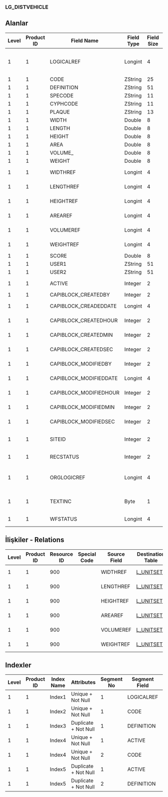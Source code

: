 ### LG_DISTVEHICLE

## Alanlar

**Level**|**Product ID**|**Field Name**|**Field Type**|**Field Size**|**Field Offset**|**Türkçe Açıklama**|**Expression**
-----|-----|-----|-----|-----|-----|-----|-----
1|1|LOGICALREF|Longint|4|0|Dağıtıcı Vasıtası Log. Ref.|Distrubutor Vehicle Logical Reference
1|1|CODE|ZString|25|4|Kod|Code
1|1|DEFINITION|ZString|51|29|Açıklama|Description
1|1|SPECODE|ZString|11|80|Özel Kod|Aux. Code
1|1|CYPHCODE|ZString|11|91|Yetki Kodu|Auth. Code
1|1|PLAQUE|ZString|13|102|Plaka|Plate
1|1|WIDTH|Double|8|115|Genişlik|Width
1|1|LENGTH|Double|8|123|Uzunluk|Length
1|1|HEIGHT|Double|8|131|Yükseklik|Height
1|1|AREA|Double|8|139|Alan|Area
1|1|VOLUME_|Double|8|147|Hacim|Volume
1|1|WEIGHT|Double|8|155|Ağırlık|Weight
1|1|WIDTHREF|Longint|4|163|Genişlik ref.|Width Reference
1|1|LENGTHREF|Longint|4|167|Uzunluk Ref.|Length Reference
1|1|HEIGHTREF|Longint|4|171|Yükseklik Ref.|Height Reference
1|1|AREAREF|Longint|4|175|Alan Referansı|Area Reference
1|1|VOLUMEREF|Longint|4|179|Hacim ref.|Volume Reference
1|1|WEIGHTREF|Longint|4|183|Ağırlık ref.|Weight Reference
1|1|SCORE|Double|8|187|Puan|Score
1|1|USER1|ZString|51|195|Kullanıcı 1|User 1
1|1|USER2|ZString|51|246|Kullanıcı 2|User 2
1|1|ACTIVE|Integer|2|297|Kullanım durumu|Usage Status
1|1|CAPIBLOCK_CREATEDBY|Integer|2|299|Oluşturan|Created By
1|1|CAPIBLOCK_CREADEDDATE|Longint|4|301|Oluşturulma Tarihi|Created Date
1|1|CAPIBLOCK_CREATEDHOUR|Integer|2|305|Oluşturulma Saati|Created Hour
1|1|CAPIBLOCK_CREATEDMIN|Integer|2|307|Oluşturulma Dakikası|Created Minute
1|1|CAPIBLOCK_CREATEDSEC|Integer|2|309|Oluşturulma Saniyesi|Created Second
1|1|CAPIBLOCK_MODIFIEDBY|Integer|2|311|Değiştiren|Modified By
1|1|CAPIBLOCK_MODIFIEDDATE|Longint|4|313|Değiştirilme Tarihi|Modified Date
1|1|CAPIBLOCK_MODIFIEDHOUR|Integer|2|317|Değiştirilme Saati|Modified Hour
1|1|CAPIBLOCK_MODIFIEDMIN|Integer|2|319|Değiştirilme Dakikası|Modified Minute
1|1|CAPIBLOCK_MODIFIEDSEC|Integer|2|321|Değiştirilme Saniyesi|Modified Second
1|1|SITEID|Integer|2|323|Veri Merkezi|Data Processing Site
1|1|RECSTATUS|Integer|2|325|Kayıt Durumu|Record Status
1|1|ORGLOGICREF|Longint|4|327|Orijinal Kayıt Log. Ref.|Original Record Logical Reference
1|1|TEXTINC|Byte|1|331|Ayrıntılı Açıklama İçerir|Contains Detail Description
1|1|WFSTATUS|Longint|4|332|Kullanımda Değil|Not In Use

## İlişkiler - Relations
**Level**|**Product ID**|**Resource ID**|**Special Code**|**Source Field**|**Destination Table**|**Destination Field**|**Relation Type**|**Extra Condition**
-----|-----|-----|-----|-----|-----|-----|-----|-----
1|1|900||WIDTHREF|[L_UNITSETL](../L_UNITSETL "L_UNITSETL")|LOGICALREF|one-to-one|
1|1|900||LENGTHREF|[L_UNITSETL](../L_UNITSETL "L_UNITSETL")|LOGICALREF|one-to-one|
1|1|900||HEIGHTREF|[L_UNITSETL](../L_UNITSETL "L_UNITSETL")|LOGICALREF|one-to-one|
1|1|900||AREAREF|[L_UNITSETL](../L_UNITSETL "L_UNITSETL")|LOGICALREF|one-to-one|
1|1|900||VOLUMEREF|[L_UNITSETL](../L_UNITSETL "L_UNITSETL")|LOGICALREF|one-to-one|
1|1|900||WEIGHTREF|[L_UNITSETL](../L_UNITSETL "L_UNITSETL")|LOGICALREF|one-to-one|

## Indexler
**Level**|**Product ID**|**Index Name**|**Attributes**|**Segment No**|**Segment Field**|**Sense**
-----|-----|-----|-----|-----|-----|-----
1|1|Index1|Unique + Not Null|1|LOGICALREF|Ascending
1|1|Index2|Unique + Not Null|1|CODE|Ascending
1|1|Index3|Duplicate + Not Null|1|DEFINITION|Ascending
1|1|Index4|Unique + Not Null|1|ACTIVE|Ascending
1|1|Index4|Unique + Not Null|2|CODE|Ascending
1|1|Index5|Duplicate + Not Null|1|ACTIVE|Ascending
1|1|Index5|Duplicate + Not Null|2|DEFINITION|Ascending
